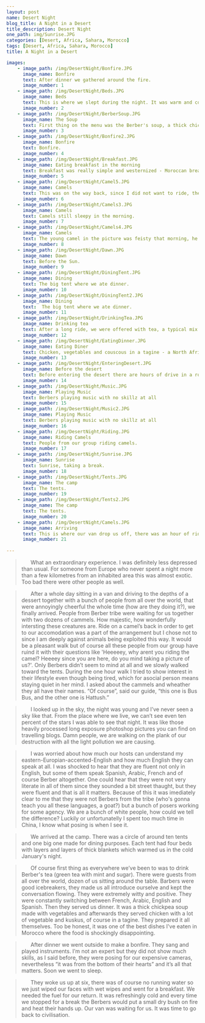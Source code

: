 ```yaml
---
layout: post
name: Desert Night
blog_title: A Night in a Desert
title_description: Desert Night
one_path: img/Sunrise.JPG
categories: [Desert, Africa, Sahara, Morocco]  
tags: [Desert, Africa, Sahara, Morocco] 
title: A Night in a Desert

images:
    - image_path: /img/DesertNight/Bonfire.JPG
      image_name: Bonfire
      text: After dinner we gathered around the fire. 
      image_number: 1
    - image_path: /img/DesertNight/Beds.JPG
      image_name: Beds
      text: This is where we slept during the night. It was warm and cozy.  
      image_number: 2
    - image_path: /img/DesertNight/BerberSoup.JPG
      image_name: The Soup
      text: First thing on the menu was the Berber's soup, a thick chickpea and vegetable soup. 
      image_number: 3
    - image_path: /img/DesertNight/Bonfire2.JPG
      image_name: Bonfire
      text: Bonfire. 
      image_number: 4
    - image_path: /img/DesertNight/Breakfast.JPG
      image_name: Eating breakfast in the morning
      text: Breakfast was really simple and westernized - Moroccan bread bun, butter and jam, coffee, milk or tea. 
      image_number: 5
    - image_path: /img/DesertNight/Camel5.JPG
      image_name: Camels
      text: This was on the way back, since I did not want to ride, the Berber's let  me lead the camels, they said I'm a natural talent. 
      image_number: 6
    - image_path: /img/DesertNight/Camels3.JPG
      image_name: Camels
      text: Camels still sleepy in the morning. 
      image_number: 7
    - image_path: /img/DesertNight/Camels4.JPG
      image_name: Camels
      text: The young camel in the picture was feisty that morning, he was about to fight with the alpha male so the Berbers are trying to tame him. 
      image_number: 8
    - image_path: /img/DesertNight/Dawn.JPG
      image_name: Dawn
      text: Before the Sun.
      image_number: 9
    - image_path: /img/DesertNight/DiningTent.JPG
      image_name: Dining
      text: The big tent where we ate dinner. 
      image_number: 10
    - image_path: /img/DesertNight/DiningTent2.JPG
      image_name: Dining
      text:  The big tent where we ate dinner. 
      image_number: 11
    - image_path: /img/DesertNight/DrinkingTea.JPG
      image_name: Drinking tea
      text: After a long ride, we were offered with tea, a typical mix of green tea and mint. 
      image_number: 12
    - image_path: /img/DesertNight/EatingDinner.JPG
      image_name: Eating Diner
      text: Chicken, vegetables and couscous in a tagine - a North African dish, a shallow earthenware cooking dish with a tall, conical lid.
      image_number: 13
    - image_path: /img/DesertNight/EnteringDesert.JPG
      image_name: Before the desert
      text: Before entering the desert there are hours of drive in a rocky wasteland. 
      image_number: 14
    - image_path: /img/DesertNight/Music.JPG
      image_name: Playing Music
      text: Berbers playing music with no skillz at all
      image_number: 15
    - image_path: /img/DesertNight/Music2.JPG
      image_name: Playing Music
      text: Berbers playing music with no skillz at all
      image_number: 16
    - image_path: /img/DesertNight/Riding.JPG
      image_name: Riding Camels
      text: People from our group riding camels. 
      image_number: 17
    - image_path: /img/DesertNight/Sunrise.JPG
      image_name: Sunrise
      text: Sunrise, taking a break. 
      image_number: 18
    - image_path: /img/DesertNight/Tents.JPG
      image_name: The camp 
      text: The tents.
      image_number: 19
    - image_path: /img/DesertNight/Tents2.JPG
      image_name: The camp
      text: The tents.
      image_number: 20
    - image_path: /img/DesertNight/Camels.JPG
      image_name: Arriving
      text: This is where our van drop us off, there was an hour of ride ahead of us. 
      image_number: 21
    
---
```


>&nbsp;&nbsp;&nbsp;&nbsp;&nbsp;&nbsp;What an extraordinary experience. I was definitely less depressed than usual.  For someone from Europe who never spent a night more than a few kilometres from an inhabited area this was almost exotic. Too bad there were other people as well. 

>&nbsp;&nbsp;&nbsp;&nbsp;&nbsp;&nbsp;After a whole day sitting in a van and driving to the depths of a dessert together with a bunch of people from all over the world, that were annoyingly cheerful the whole time (how are they doing it?), we finally  arrived.  People from Berber tribe were waiting for us together with two dozens of cammels. How majestic, how wonderfully intersting these creatures are. Ride on a camel’s back in order to get to our accomodation was a part of the arrangement but I chose not to since I am deeply against animals being exploited this way. It would be a pleasant walk but of course all these people from our group have ruind it with their questions like 'Heeeeey, why arent you riding the camel? Heeeey since you are here, do you mind taking a picture of us?'. Only Berbers didn’t seem to mind at all and we slowly walked toward the tents. During the one hour walk I tried to show interest in their lifestyle even though being tired, which for asocial person means staying quiet in her mind. I asked about the cammels and wheather they all have their names. “Of course”, said our guide, “this one is Bus Bus, and the other one is Hattush.” 

>&nbsp;&nbsp;&nbsp;&nbsp;&nbsp;&nbsp;I looked up in the sky, the night was young and I’ve never seen a sky like that. From the place where we live, we can’t see even ten percent of the stars I was able to see that night. It was like those heavily processed long exposure photoshop pictures you can find on travelling blogs. Damn people, we are walking on the plank of our destruction with all the light pollution we are causing.

>&nbsp;&nbsp;&nbsp;&nbsp;&nbsp;&nbsp;I was worried about how much our hosts can understand my eastern-Europian-accented-English and how much English they can speak at all. I was shocked to hear that they are fluent not only in English, but some of them speak Spanish, Arabic, French and of course Berber altogether. One could hear that they were not very literate in all of them since they sounded a bit street thaught, but they were fluent and that is all it matters. Because of this it was imediately clear to me that they were not Berbers from the tribe (who's gonna teach you all these languages, a goat?) but a bunch of posers working for some agency. We are a bunch of white people, how could we tell the difference? Luckily or unfortunatelly I spent too much time in China, I know what posing is when I see it. 

>&nbsp;&nbsp;&nbsp;&nbsp;&nbsp;&nbsp;We arrived at the camp. There was a circle of around ten tents and one big one made for dining purposes. Each tent had four beds with layers and layers of thick blankets which warmed us in the cold January's night. 

>&nbsp;&nbsp;&nbsp;&nbsp;&nbsp;&nbsp;Of course first thing as everywhere we’ve been to was to drink Berber's tea (green tea with mint and sugar). There were guests from all over the world, dozen of us sitting around the table. Barbers were good icebreakers, they made us all introduce ourselve and kept the conversation flowing. They were extremely witty and positive. They were constantly switching between French, Arabic, English and Spanish. Then they served us dinner. It was a thick chickpea soup made with vegetables and afterwards they served chicken with a lot of vegetable and kuskus, of course in a tagine. They prepared it all themselves. Too be honest, it was one of the best dishes I've eaten in Morocco where the food is shockingly disappointing.  

>&nbsp;&nbsp;&nbsp;&nbsp;&nbsp;&nbsp;After dinner we went outside to make a bonfire. They sang and played instruments. I’m not an expert but they did not show much skills, as I said before, they were posing for our expensive cameras, nevertheless “it was from the bottom of their hearts” and it’s all that matters. Soon we went to sleep. 

>&nbsp;&nbsp;&nbsp;&nbsp;&nbsp;&nbsp;They woke us up at six, there was of course no running water so we just wiped our faces with wet wipes and went for a breakfast. We needed the fuel for our return. It was refreshingly cold and every time we stopped for a break the Berbers would put a small dry bush on fire and heat their hands up. Our van was waiting for us. It was time to go back to civilisation. 